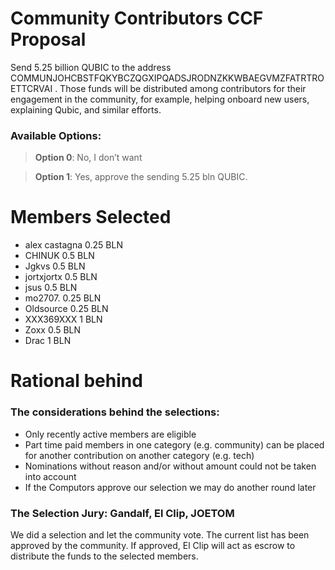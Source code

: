 # Community Contributors CCF Proposal

Send 5.25 billion QUBIC to the address COMMUNJOHCBSTFQKYBCZQGXIPQADSJRODNZKKWBAEGVMZFATRTROETTCRVAI . Those funds will be distributed among contributors for their engagement in the community, for example, helping onboard new users, explaining Qubic, and similar efforts.

### Available Options:
> **Option 0**: No, I don’t want  

> **Option 1**: Yes, approve the sending 5.25 bln QUBIC.

# Members Selected
- alex castagna 0.25 BLN
- CHINUK 0.5 BLN
- Jgkvs 0.5 BLN
- jortxjortx 0.5 BLN
- jsus 0.5 BLN
- mo2707. 0.25 BLN
- Oldsource 0.25 BLN
- XXX369XXX 1 BLN
- Zoxx 0.5 BLN
- Drac 1 BLN

# Rational behind

### The considerations behind the selections:
- Only recently active members are eligible
- Part time paid members in one category (e.g. community) can be placed for another contribution on another category (e.g. tech)
- Nominations without reason and/or without amount could not be taken into account
- If the Computors approve our selection we may do another round later

### The Selection Jury: Gandalf, El Clip, JOETOM
We did a selection and let the community vote. The current list has been approved by the community.
If approved, El Clip will act as escrow to distribute the funds to the selected members.
